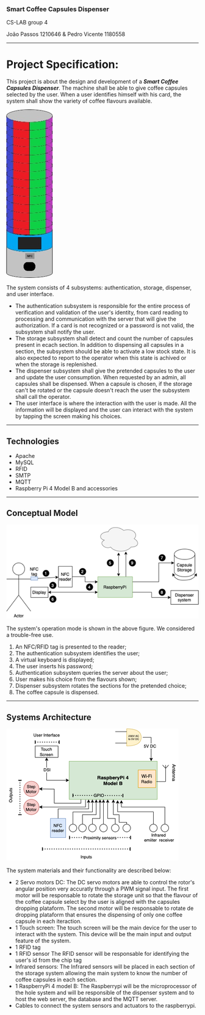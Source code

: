 ### Smart Coffee Capsules Dispenser 
CS-LAB group 4

João Passos 1210646 & Pedro Vicente 1180558

---
# Project Specification:
This project is about the design and development of a ***Smart Coffee Capsules Dispenser***. 
The machine shall be able to give coffee capsules selected by the user. When a user identifies himself with his card, the system shall show the variety of coffee flavours available.

![System Design](/wiki/assets/Desenho.jpeg)

The system consists of 4 subsystems: authentication, storage, dispenser, and user interface. 
- The authentication subsystem is responsible for the entire process of verification and validation of the user's identity, from card reading to processing and communication with the server that will give the authorization. If a card is not recognized or a password is not valid, the subsystem shall notify the user.
- The storage subsystem shall detect and count the number of capsules present in ecach section. In addition to dispensing all capsules in a section, the subsystem should be able to activate a low stock state. It is also expected to report to the operator when this state is achived or when the storage is replenished.
- The dispenser subsystem shall give the pretended capsules to the user and update the user consumption. When requested by an admin, all capsules shall be dispensed. When a capsule is chosen, if the storage can't be rotated or the capsule doesn't reach the user the subsystem shall call the operator.
- The user interface is where the interaction with the user is made. All the information will be displayed and the user can interact with the system by tapping the screen making his choices.

---
## Technologies

- Apache
- MySQL
- RFID
- SMTP
- MQTT
- Raspberry Pi 4 Model B and accessories

---
## Conceptual Model

![Conceptual model](/wiki/assets/ModeloConceptual.png)

The system's operation mode is shown in the above figure. We considered a trouble-free use.

1. An NFC/RFID tag is presented to the reader;
2. The authentication subsystem identifies the user;
3. A virtual keyboard is displayed;
4. The user inserts his password;
5. Authentication subsystem queries the server about the user;
6. User makes his choice from the flavours shown;
7. Dispenser subsystem rotates the sections for the pretended choice;
8. The coffee capsule is dispensed.

---
## Systems Architecture

![Architecture](/wiki/assets/DiagramaBlocos.png)

The system materials and their functionality are described below:
- 2 Servo motors DC:
The DC servo motors are able to control the rotor's angular position very accuratly through a PWM signal input.
The first motor will be responsable to rotate the storage unit so that the flavour of the coffee capsule select by the user is aligned with the capsules dropping plataform.
The second motor will be responsable to rotate de dropping plataform that ensures the dispensing of only one coffee capsule in each iteraction.
- 1 Touch screen:
The touch screen will be the main device for the user to interact with the system. This device will be the main input and output feature of the system.
- 1 RFID tag
- 1 RFID sensor
The RFID sensor will be responsable for identifying the user's id from the chip tag
- Infrared sensors:
The Infrared sensors will be placed in each section of the storage system allowing the main system to know the number of coffee capsules in each section.
- 1 RaspberryPi 4 model B:
The Raspberrypi will be the microprocessor of the hole system and will be responsible of the dispenser system and to host the web server, the database and the MQTT server.
- Cables to connect the system sensors and actuators to the raspberrypi.
